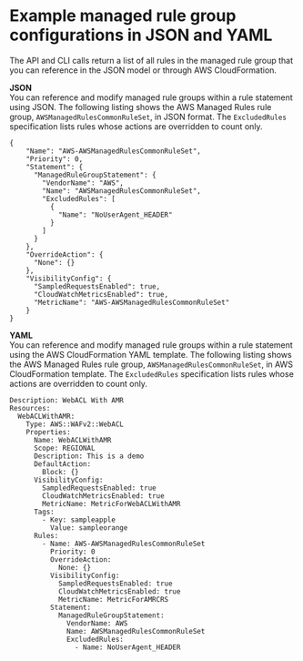 # Example managed rule group configurations in JSON and YAML<a name="waf-using-managed-rule-groups-json-yaml"></a>

The API and CLI calls return a list of all rules in the managed rule group that you can reference in the JSON model or through AWS CloudFormation\.

**JSON**  
You can reference and modify managed rule groups within a rule statement using JSON\. The following listing shows the AWS Managed Rules rule group, `AWSManagedRulesCommonRuleSet`, in JSON format\. The `ExcludedRules` specification lists rules whose actions are overridden to count only\.

```
{
    "Name": "AWS-AWSManagedRulesCommonRuleSet",
    "Priority": 0,
    "Statement": {
      "ManagedRuleGroupStatement": {
        "VendorName": "AWS",
        "Name": "AWSManagedRulesCommonRuleSet",
        "ExcludedRules": [
          {
            "Name": "NoUserAgent_HEADER"
          }
        ]
      }
    },
    "OverrideAction": {
      "None": {}
    },
    "VisibilityConfig": {
      "SampledRequestsEnabled": true,
      "CloudWatchMetricsEnabled": true,
      "MetricName": "AWS-AWSManagedRulesCommonRuleSet"
    }
}
```

**YAML**  
You can reference and modify managed rule groups within a rule statement using the AWS CloudFormation YAML template\. The following listing shows the AWS Managed Rules rule group, `AWSManagedRulesCommonRuleSet`, in AWS CloudFormation template\. The `ExcludedRules` specification lists rules whose actions are overridden to count only\.

```
Description: WebACL With AMR
Resources:
  WebACLWithAMR:
    Type: AWS::WAFv2::WebACL
    Properties:
      Name: WebACLWithAMR
      Scope: REGIONAL
      Description: This is a demo
      DefaultAction: 
        Block: {}
      VisibilityConfig:
        SampledRequestsEnabled: true
        CloudWatchMetricsEnabled: true
        MetricName: MetricForWebACLWithAMR
      Tags:
        - Key: sampleapple
          Value: sampleorange
      Rules: 
        - Name: AWS-AWSManagedRulesCommonRuleSet
          Priority: 0
          OverrideAction:
            None: {}
          VisibilityConfig:
            SampledRequestsEnabled: true
            CloudWatchMetricsEnabled: true
            MetricName: MetricForAMRCRS
          Statement:
            ManagedRuleGroupStatement:
              VendorName: AWS
              Name: AWSManagedRulesCommonRuleSet
              ExcludedRules:
                - Name: NoUserAgent_HEADER
```